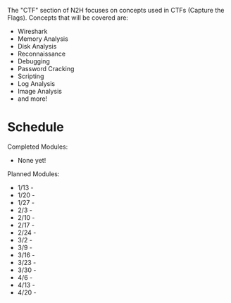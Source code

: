 The "CTF" section of N2H focuses on concepts used in CTFs (Capture the Flags). Concepts that will be covered are:
- Wireshark
- Memory Analysis
- Disk Analysis
- Reconnaissance
- Debugging
- Password Cracking
- Scripting
- Log Analysis
- Image Analysis
- and more!

# Schedule
Completed Modules:
- None yet!

Planned Modules:
- 1/13 - 
- 1/20 - 
- 1/27 - 
- 2/3 - 
- 2/10 - 
- 2/17 - 
- 2/24 - 
- 3/2 - 
- 3/9 - 
- 3/16 - 
- 3/23 - 
- 3/30 - 
- 4/6 - 
- 4/13 - 
- 4/20 - 

